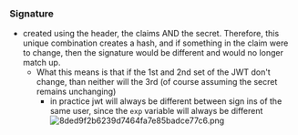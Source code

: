 
### Signature
- created using the header, the claims AND the secret. Therefore, this unique combination creates a hash, and if something in the claim were to change, then the signature would be different and would no longer match up. 
	- What this means is that if the 1st and 2nd set of the JWT don't change, than neither will the 3rd (of course assuming the secret remains unchanging)
		- in practice jwt will always be different between sign ins of the same user, since the `exp` variable will always be different
![8ded9f2b6239d7464fa7e85badce77c6.png](:/fa5c3e7e2d95477e85f51bed49c6b4d9)
